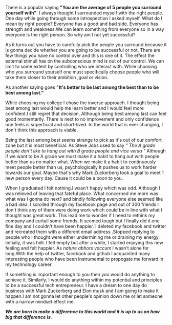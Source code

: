 
There is a popular saying __"You are the average of 5 people you surround yourself with"__. I always thought I surrounded myself 
with the right people. One day while going through some introspection I asked myself. What do I mean by right people?
Everyone has a good and bad side. Everyone has strength and weakness.We can learn something from everyone so in a way everyone
is the right person. So why am I not yet successful?

As it turns out you have to carefully pick the people you surround because it is gonna decide whether you are going to be 
successful or not. There are few things you have no control over and this is one of it. The effect the external stimuli has on
the subconscious mind is out of our control. We can limit to some extent by controlling who we interact with. While choosing who you surround 
yourself one must specifically choose people who will take them closer to their ambition ,goal or vision.

As another saying goes __"It's better to be last among the best than to be best among last."__

While choosing my college I chose the inverse approach. I thought being best among last would help me learn better and I would feel  more confident.I still regret that decision. Although being best among last can feel good momentarily. There is next to no improvement and only confidence one feels is superficial and short-lived. In the world that is ever changing, I don't think this approach
is viable.

Being the last among best seems strange to pick as it's out of our comfort zone but it is most beneficial. As Steve Jobs used to say
*" The A grade people don't like to hang out with B grade people and vice versa "*
Although if we want to be A grade we must make it a habit to hang out with people better than us no matter what. When we make it a
habit to continuously meet people better than us, psychologically it pushes us to work harder towards our goal.
Maybe that's why Mark Zuckerberg took a goal to meet 1 new person every day. Cause it could be a boon to you.

When I graduated I felt nothing.I wasn't happy which was odd. Although I was relieved of leaving that fateful place. What concerned
me more was what was I gonna do next? and bindly following everyone else seemed like a bad idea. I scrolled through my facebook page and
out of 300 friends I don't think any of them were doing work which could be in line with what I thought was great work.
This lead me to wonder if I need to rethink my company  and curtail some friends. It seemed tough but I finally did it one fine day and I couldn't have been happier. I deleted my facebook and twitter and recreated them with a different email address
.Stopped replying to people who I thought were either undermining me or draining my energy. Initially, it was hell.
I felt empty but after a while, I started enjoying this new feeling and felt happier. As *nature abhors vaccum* I wasn't alone
for long.With the help of twitter, facebook and github I acquainted many interesting people who have been instrumental to propogate
me forward in my technology career.

If something is important enough to you then you would do anything to achieve it. Similarly, I would do anything within my potential and principles to be a successful tech entrepreneur. I have a dream to one day do business with Mark Zuckerberg and Elon musk and I am going to make
it happen.I am not gonna let other people's opinion down me or let someone with a narrow mindset effect me.

__*We are born to make a difference to this world and it is up to us on how big that difference is.*__
